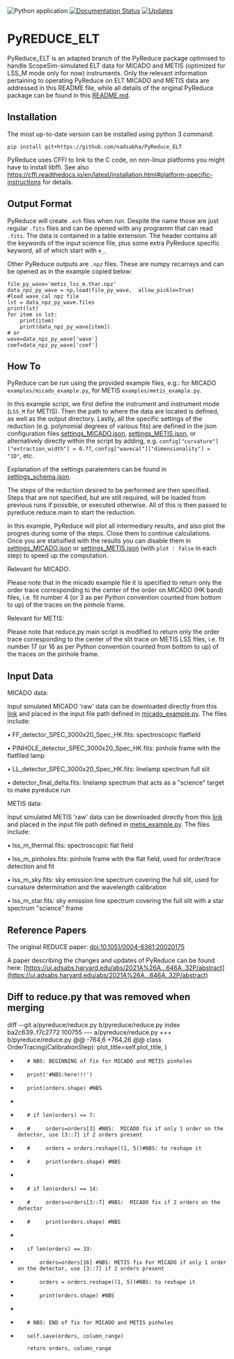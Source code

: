 ![Python application](https://github.com/nadsabha/PyReduce_ELT/workflows/Python%20application/badge.svg)
[![Documentation Status](https://readthedocs.org/projects/pyreduce-astro/badge/?version=latest)](https://pyreduce-astro.readthedocs.io/en/latest/?badge=latest)
[![Updates](https://pyup.io/repos/github/nadsabha/PyReduce_ELT/shield.svg)](https://pyup.io/repos/github/nadsabha/PyReduce_ELT/)

# PyREDUCE_ELT

PyReduce_ELT is an adapted branch of the PyReduce package optimised to handle ScopeSim-simulated ELT data for MICADO and METIS (optimized for LSS_M mode only for now) instruments. Only the relevant information pertaining to operating PyReduce on ELT MICADO and METIS data are addressed in this README file, while all details of the original PyReduce package can be found in this [README.md](https://github.com/AWehrhahn/PyReduce/blob/master/README.md).


Installation
------------

The most up-to-date version can be installed using python 3 command:
```
pip install git+https://github.com/nadsabha/PyReduce_ELT
```

PyReduce uses CFFI to link to the C code, on non-linux platforms you might have to install libffi.
See also https://cffi.readthedocs.io/en/latest/installation.html#platform-specific-instructions for details.

Output Format
-------------
PyReduce will create ``.ech`` files when run. Despite the name those are just regular ``.fits`` files and can be opened with any programm that can read ``.fits``. The data is contained in a table extension. The header contains all the keywords of the input science file, plus some extra PyReduce specific keyword, all of which start with ``e_``. 

Other PyReduce outputs are ``.npz`` files. These are numpy recarrays and can be opened as in the example copied below:
```
file_py_wave='metis_lss_m.thar.npz'
data_npz_py_wave = np.load(file_py_wave,  allow_pickle=True)
#load wave_cal npz file
lst = data_npz_py_wave.files
print(lst)
for item in lst:
    print(item)
    print(data_npz_py_wave[item])
# or
wave=data_npz_py_wave['wave']
coef=data_npz_py_wave['coef']
```

How To
------
PyReduce can be run using the provided example files, e.g.:
for MICADO ``examples/micado_example.py``,
for METIS ``examples/metis_example.py``.

In this example script, we first define the instrument and instrument mode (``LSS_M`` for METIS). Then the path to where the data are located is defined, as well as the output directory. Lastly, all the specific settings of the reduction (e.g. polynomial degrees of various fits) are defined in the json configuration files [settings_MICADO.json](https://github.com/nadsabha/PyReduce_ELT/blob/master/pyreduce/settings/settings_MICADO.json), [settings_METIS.json](https://github.com/nadsabha/PyReduce_ELT/blob/master/pyreduce/settings/settings_METIS.json), or alternatively directly within the script by adding, e.g. ``config["curvature"]["extraction_width"] = 0.77``, ``config["wavecal"]["dimensionality"] = "1D"``, etc.

Explanation of the settings paratemters can be found in [settings_schema.json](https://github.com/nadsabha/PyReduce_ELT/blob/master/pyreduce/settings/settings_schema.json).

The steps of the reduction desired to be performed are then specified. Steps that are not specified, but are still required, will be loaded from previous runs if possible, or executed otherwise.
All of this is then passed to pyreduce.reduce.main to start the reduction.

In this example, PyReduce will plot all intermediary results, and also plot the progres during some of the steps. Close them to continue calculations. Once you are statisified with the results you can disable them in [settings_MICADO.json](https://github.com/nadsabha/PyReduce_ELT/blob/master/pyreduce/settings/settings_MICADO.json) or [settings_METIS.json](https://github.com/nadsabha/PyReduce_ELT/blob/master/pyreduce/settings/settings_METIS.json) (with ``plot : false`` in each step) to speed up the computation.

Relevant for MICADO:

Please note that in the micado example file it is specified to return only the order trace corresponding to the center of the order on MICADO (HK band) files, i.e. fit number 4 (or 3 as per Python convention counted from bottom to up) of the traces on the pinhole frame. 

Relevant for METIS:

Please note that reduce.py main script is modified to return only the order trace corresponding to the center of the slit trace on METIS LSS files, i.e. fit number 17 (or 16 as per Python convention counted from bottom to up) of the traces on the pinhole frame. 

Input Data
------

MICADO data:

Input simulated MICADO 'raw' data  can be downloaded directly from this [link](https://www.dropbox.com/sh/e3lnvtkmyjveajk/AABPHxeUdDO5AnkWCAjbM0e1a?dl=0) and placed in the input file path defined in [micado_example.py](https://github.com/nadsabha/PyReduce_ELT/blob/master/examples/micado_example.py). The files include:

• FF_detector_SPEC_3000x20_Spec_HK.fits: spectroscopic flatfield

• PINHOLE_detector_SPEC_3000x20_Spec_HK.fits: pinhole frame with the flatfiled lamp

• LL_detector_SPEC_3000x20_Spec_HK.fits: linelamp spectrum full slit

• detector_final_delta.fits: linelamp spectrum that acts as a "science" target to make pyreduce run

METIS data:

Input simulated METIS 'raw' data  can be downloaded directly from this [link](https://www.dropbox.com/sh/h1dz80vsw4lwoel/AAAqJD_FGDGC-t12wgnPXVR8a?dl=0) and placed in the input file path defined in [metis_example.py](https://github.com/nadsabha/PyReduce_ELT/blob/master/examples/metis_example.py). The files include:

• lss_m_thermal.fits: spectroscopic flat field

• lss_m_pinholes.fits: pinhole frame with the flat field, used for order/trace detection and fit

• lss_m_sky.fits: sky emission line spectrum covering the full slit, used for curvature determination and the wavelength calibration

• lss_m_star.fits: sky emission line spectrum covering the full slit with a star spectrum "science" frame

Reference Papers
------
The original REDUCE paper: [doi:10.1051/0004-6361:20020175](https://doi.org/10.1051/0004-6361:20020175)

A paper describing the changes and updates of PyReduce can be found here: [https://ui.adsabs.harvard.edu/abs/2021A%26A...646A..32P/abstract](https://ui.adsabs.harvard.edu/abs/2021A%26A...646A..32P/abstract)


Diff to reduce.py that was removed when merging
------

diff --git a/pyreduce/reduce.py b/pyreduce/reduce.py
index ba2c639..f7c2772 100755
--- a/pyreduce/reduce.py
+++ b/pyreduce/reduce.py
@@ -764,6 +764,26 @@ class OrderTracing(CalibrationStep):
             plot_title=self.plot_title,
         )
 
+        # NBS: BEGINNING of fix for MICADO and METIS pinholes
+        print('#NBS:here!!!')
+        print(orders.shape) #NBS
+
+        # if len(orders) == 7:
+        #     orders=orders[3] #NBS:  MICADO fix if only 1 order on the detector, use [3::7] if 2 orders present 
+        #     orders = orders.reshape((1, 5))#NBS: to reshape it
+        #     print(orders.shape) #NBS
+
+        # if len(orders) == 14:
+        #     orders=orders[3::7] #NBS:  MICADO fix if 2 orders on the detector 
+        #     print(orders.shape) #NBS
+
+        if len(orders) == 33:
+            orders=orders[16] #NBS: METIS fix For MICADO if only 1 order on the detector, use [3::7] if 2 orders present 
+            orders = orders.reshape((1, 5))#NBS: to reshape it
+            print(orders.shape) #NBS
+        
+        # NBS: END of fix for MICADO and METIS pinholes
+
         self.save(orders, column_range)
 
         return orders, column_range
